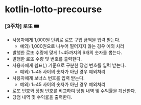 # kotlin-lotto-precourse
### [3주차] 로또 🎟️

- 사용자에게 1,000원 단위로 로또 구입 금액을 입력 받는다.
  - 예외) 1,000원으로 나누어 떨어지지 않는 경우 예외 처리
- 발행한 로또 수량에 맞게 1~45까지의 6개의 숫자를 뽑는다.
- 발행한 로또 수량 및 번호를 출력한다.
- 사용자에게 쉼표(,) 기준으로 구분한 당첨 번호를 입력 받는다.
  - 예외) 1~45 사이의 숫자가 아닌 경우 예외처리
- 사용자에게 보너스 번호를 입력 받는다.
  - 예외) 1~45 사이의 숫자가 아닌 경우 예외처리
- 로또 번호와 당첨 번호를 비교하여 당첨 내역 및 수익률을 계산한다.
- 당첨 내역 및 수익률을 출력한다.